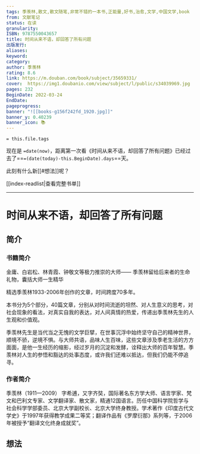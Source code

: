 ```yaml
---
tags: 季羡林,散文,散文随笔,非常不错的一本书,正能量,好书,治愈,文学,中国文学,book
from: 文献笔记
status: 在读
granularity: 
ISBN: 9787550043657
title: 时间从来不语，却回答了所有问题
出版发行: 
aliases: 
keyword: 
category: 
author: 季羡林
rating: 8.6
link: https://m.douban.com/book/subject/35659331/
cover:  https://img1.doubanio.com/view/subject/l/public/s34039969.jpg
pages: 232
BeginDate: 2022-03-24
EndDate:
pageprogress:
banner: "![[books-g156f242fd_1920.jpg]]"
banner_y: 0.40239
banner_icon: 📚
---
```


```
= this.file.tags
```


现在是 `=date(now)`，距离第一次看《时间从来不语，却回答了所有问题》已经过去了==`=(date(today)-this.BeginDate).days`==天。

此刻有什么新[[#想法]]呢？

[[index-readlist|查看完整书单]]

---
# 时间从来不语，却回答了所有问题

## 简介
### 书籍简介

金庸、白岩松、林青霞、钟敬文等极力推崇的大师——
季羡林留给后来者的生命礼物，囊括大师一生精华

精选季羡林1933-2006年创作的文章，时间跨度70多年。

本书分为5个部分，40篇文章，分别从对时间流逝的坦然、对人生意义的思考，对社会现象的看法，对真实自我的表达，对人间真情的热爱，传递出季羡林先生的人生观和价值观。

季羡林先生是当代当之无愧的文学巨擘，在世事沉浮中始终坚守自己的精神世界，顺境不骄，逆境不惧。与大师共语，品味人生百味，这些文章涉及季老生活的方方面面，是他一生经历的缩影，经过岁月的沉淀和发酵，诠释出大师的百年智慧。季羡林对人生的参悟和豁达的处事态度，或许我们还难以抵达，但我们仍能不停追寻。


### 作者简介

季羡林（1911—2009）
字希逋，又字齐奘，国际著名东方学大师、语言学家、梵文和巴利文专家、文学翻译家、散文家，精通12国语言。历任中国科学院哲学与社会科学学部委员、北京大学副校长、北京大学终身教授。学术著作《印度古代文学史》于1997年获得教学成果二等奖；翻译作品有《罗摩衍那》系列等，于2006年被授予“翻译文化终身成就奖”。


## 想法


